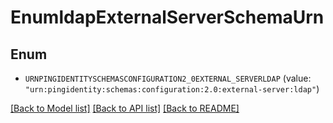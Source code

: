 # EnumldapExternalServerSchemaUrn

## Enum


* `URNPINGIDENTITYSCHEMASCONFIGURATION2_0EXTERNAL_SERVERLDAP` (value: `"urn:pingidentity:schemas:configuration:2.0:external-server:ldap"`)


[[Back to Model list]](../README.md#documentation-for-models) [[Back to API list]](../README.md#documentation-for-api-endpoints) [[Back to README]](../README.md)


